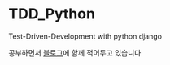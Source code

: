 # TDD_Python
Test-Driven-Development with python django

공부하면서 <a href="https://blog.hoony.me/80">블로그</a>에 함께 적어두고 있습니다 


